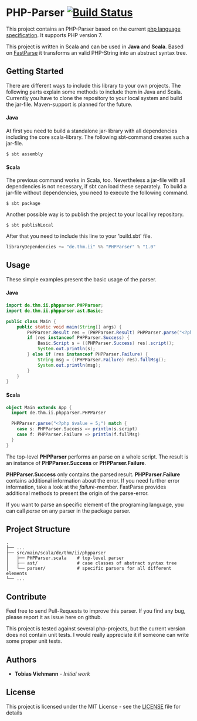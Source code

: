 # PHP-Parser [![Build Status](https://travis-ci.org/icampus/Scala-PHP-Parser.svg?branch=master)](https://travis-ci.org/icampus/Scala-PHP-Parser)
This project contains an PHP-Parser based on the current [php language specification](https://github.com/php/php-langspec). It supports PHP version 7.

This project is written in Scala and can be used in **Java** and **Scala**. Based on [FastParse](https://github.com/lihaoyi/fastparse) it transforms an valid PHP-String into an abstract syntax tree.

## Getting Started

There are different ways to include this library to your own projects. The following parts explain some methods to include them in Java and Scala. Currently you have to clone the repository to your local system and build the jar-file. Maven-support is planned for the future. 

#### Java

At first you need to build a standalone jar-library with all dependencies including the core scala-library. The following sbt-command creates such a jar-file. 

```console
$ sbt assembly
```

#### Scala

The previous command works in Scala, too. Nevertheless a jar-file with all dependencies is not necessary, if sbt can load these separately. To build a jar-file without dependencies, you need to execute the following command.

```console
$ sbt package
```

Another possible way is to publish the project to your local Ivy repository.
```console
$ sbt publishLocal
```

After that you need to include this line to your 'build.sbt' file.

```scala
libraryDependencies += "de.thm.ii" %% "PHPParser" % "1.0"
```

## Usage

These simple examples present the basic usage of the parser.

#### Java
```java
import de.thm.ii.phpparser.PHPParser;
import de.thm.ii.phpparser.ast.Basic;

public class Main {
    public static void main(String[] args) {
        PHPParser.Result res = (PHPParser.Result) PHPParser.parse("<?php $value = 5;");
        if (res instanceof PHPParser.Success) {
            Basic.Script s = ((PHPParser.Success) res).script();
            System.out.println(s);
        } else if (res instanceof PHPParser.Failure) {
            String msg = ((PHPParser.Failure) res).fullMsg();
            System.out.println(msg);
        }
    }
}
```

#### Scala
```scala
object Main extends App {
  import de.thm.ii.phpparser.PHPParser

  PHPParser.parse("<?php $value = 5;") match {
    case s: PHPParser.Success => println(s.script)
    case f: PHPParser.Failure => println(f.fullMsg)
  }
}
```

The top-level __PHPParser__ performs an parse on a whole script. The result is an instance of __PHPParser.Success__ or __PHPParser.Failure__. 

__PHPParser.Success__ only contains the parsed result. __PHPParser.Failure__ contains additional information about the error. If you need further error information, take a look at the _failure_-member. FastParse provides additional methods to present the origin of the parse-error. 

If you want to parse an specific element of the programing language, you can call _parse_ on any parser in the package parser. 

## Project Structure

```
.
├── ...
├── src/main/scala/de/thm/ii/phpparser
│   ├── PHPParser.scala    # top-level parser
│   ├── ast/               # case classes of abstract syntax tree
│   └── parser/            # specific parsers for all different elements
└── ...
```

## Contribute

Feel free to send Pull-Requests to improve this parser. If you find any bug, please report it as issue here on github. 

This project is tested against several php-projects, but the current version does not contain unit tests. I would really appreciate it if someone can write some proper unit tests. 

## Authors

* **Tobias Viehmann** - *Initial work*


## License

This project is licensed under the MIT License - see the [LICENSE](LICENSE) file for details


